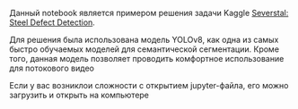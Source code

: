 Данный notebook является примером решения задачи Kaggle [Severstal: Steel Defect Detection](https://www.kaggle.com/competitions/severstal-steel-defect-detection/data). 

Для решения была использована модель YOLOv8, как одна из самых быстро обучаемых моделей для семантической сегментации. Кроме того, данная модель позволяет проводить комфортное использование для потокового видео

Если у вас возниклои сложности с открытием jupyter-файла, его можно загрузить и открыть на компьютере
